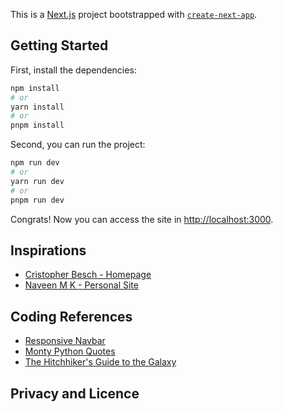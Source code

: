 This is a [Next.js](https://nextjs.org/) project bootstrapped with [`create-next-app`](https://github.com/vercel/next.js/tree/canary/packages/create-next-app).

## Getting Started

First, install the dependencies:

```bash
npm install
# or
yarn install
# or
pnpm install
```

Second, you can run the project:

```bash
npm run dev
# or
yarn run dev
# or
pnpm run dev
```

Congrats! Now you can access the site in [http://localhost:3000](http://localhost:3000).

## Inspirations
- [Cristopher Besch - Homepage](chris-besch.com)
- [Naveen M K - Personal Site](https://www.naveenmk.me/)

## Coding References

- [Responsive Navbar](https://www.makeuseof.com/responsive-navigation-bar-using-html-and-css/)
- [Monty Python Quotes](https://gist.github.com/lucasricci/438d6b5c2a5c031faa4dd48a8920c375)
- [The Hitchhiker's Guide to the Galaxy](https://en.wikipedia.org/wiki/The_Hitchhiker%27s_Guide_to_the_Galaxy)

## Privacy and Licence
